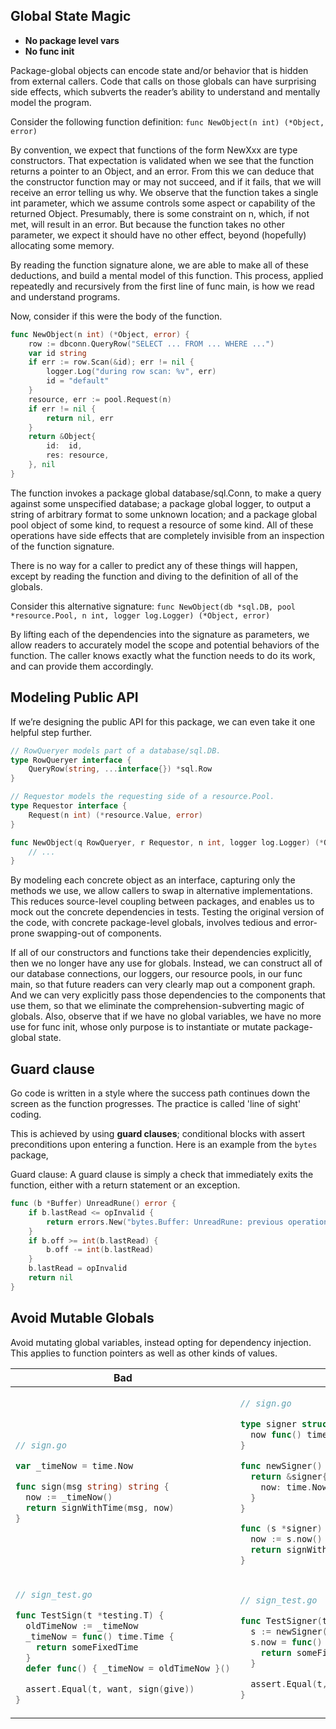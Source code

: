 ## Global State Magic
- **No package level vars**
- **No func init**

Package-global objects can encode state and/or behavior that is hidden from external callers.
Code that calls on those globals can have surprising side effects, which subverts the reader’s ability to understand and mentally model the program.

Consider the following function definition:
`func NewObject(n int) (*Object, error)`

By convention, we expect that functions of the form NewXxx are type constructors.
That expectation is validated when we see that the function returns a pointer to an Object, and an error.
From this we can deduce that the constructor function may or may not succeed, and if it fails, that we will receive an error telling us why.
We observe that the function takes a single int parameter, which we assume controls some aspect or capability of the returned Object.
Presumably, there is some constraint on n, which, if not met, will result in an error. But because the function takes no other parameter, we expect it should have no other effect, beyond (hopefully) allocating some memory.

By reading the function signature alone, we are able to make all of these deductions, and build a mental model of this function.
This process, applied repeatedly and recursively from the first line of func main, is how we read and understand programs.


Now, consider if this were the body of the function.
```go
func NewObject(n int) (*Object, error) {
	row := dbconn.QueryRow("SELECT ... FROM ... WHERE ...")
	var id string
	if err := row.Scan(&id); err != nil {
		logger.Log("during row scan: %v", err)
		id = "default"
	}
	resource, err := pool.Request(n)
	if err != nil {
		return nil, err
	}
	return &Object{
		id:  id,
		res: resource,
	}, nil
}
```

The function invokes a package global database/sql.Conn, to make a query against some unspecified database; a package global logger, to output a string of arbitrary format to some unknown location;
and a package global pool object of some kind, to request a resource of some kind.
All of these operations have side effects that are completely invisible from an inspection of the function signature.

There is no way for a caller to predict any of these things will happen, except by reading the function and diving to the definition of all of the globals.

Consider this alternative signature:
`func NewObject(db *sql.DB, pool *resource.Pool, n int, logger log.Logger) (*Object, error)`

By lifting each of the dependencies into the signature as parameters, we allow readers to accurately model the scope and potential behaviors of the function.
The caller knows exactly what the function needs to do its work, and can provide them accordingly.

## Modeling Public API

If we’re designing the public API for this package, we can even take it one helpful step further.
```go
// RowQueryer models part of a database/sql.DB.
type RowQueryer interface {
	QueryRow(string, ...interface{}) *sql.Row
}

// Requestor models the requesting side of a resource.Pool.
type Requestor interface {
	Request(n int) (*resource.Value, error)
}

func NewObject(q RowQueryer, r Requestor, n int, logger log.Logger) (*Object, error) {
	// ...
}
```

By modeling each concrete object as an interface, capturing only the methods we use, we allow callers to swap in alternative implementations.
This reduces source-level coupling between packages, and enables us to mock out the concrete dependencies in tests.
Testing the original version of the code, with concrete package-level globals, involves tedious and error-prone swapping-out of components.

If all of our constructors and functions take their dependencies explicitly, then we no longer have any use for globals. Instead, we can construct all of our database connections, our loggers, our resource pools, in our func main,
so that future readers can very clearly map out a component graph.
And we can very explicitly pass those dependencies to the components that use them, so that we eliminate the comprehension-subverting magic of globals.
Also, observe that if we have no global variables, we have no more use for func init, whose only purpose is to instantiate or mutate package-global state.

## Guard clause
Go code is written in a style where the success path continues down the screen as the function progresses. The practice is called 'line of sight' coding.

This is achieved by using **guard clauses**; conditional blocks with assert preconditions upon entering a function. Here is an example from the `bytes` package,

Guard clause: A guard clause is simply a check that immediately exits the function, either with a return statement or an exception.
```go
func (b *Buffer) UnreadRune() error {
	if b.lastRead <= opInvalid {
		return errors.New("bytes.Buffer: UnreadRune: previous operation was not a successful ReadRune")
	}
	if b.off >= int(b.lastRead) {
		b.off -= int(b.lastRead)
	}
	b.lastRead = opInvalid
	return nil
}
```

## Avoid Mutable Globals

Avoid mutating global variables, instead opting for dependency injection.
This applies to function pointers as well as other kinds of values.

<table>
<thead><tr><th>Bad</th><th>Good</th></tr></thead>
<tbody>
<tr><td>

```go
// sign.go

var _timeNow = time.Now

func sign(msg string) string {
  now := _timeNow()
  return signWithTime(msg, now)
}
```

</td><td>

```go
// sign.go

type signer struct {
  now func() time.Time
}

func newSigner() *signer {
  return &signer{
    now: time.Now,
  }
}

func (s *signer) Sign(msg string) string {
  now := s.now()
  return signWithTime(msg, now)
}
```
</td></tr>
<tr><td>

```go
// sign_test.go

func TestSign(t *testing.T) {
  oldTimeNow := _timeNow
  _timeNow = func() time.Time {
    return someFixedTime
  }
  defer func() { _timeNow = oldTimeNow }()

  assert.Equal(t, want, sign(give))
}
```

</td><td>

```go
// sign_test.go

func TestSigner(t *testing.T) {
  s := newSigner()
  s.now = func() time.Time {
    return someFixedTime
  }

  assert.Equal(t, want, s.Sign(give))
}
```

</td></tr>
</tbody></table>
